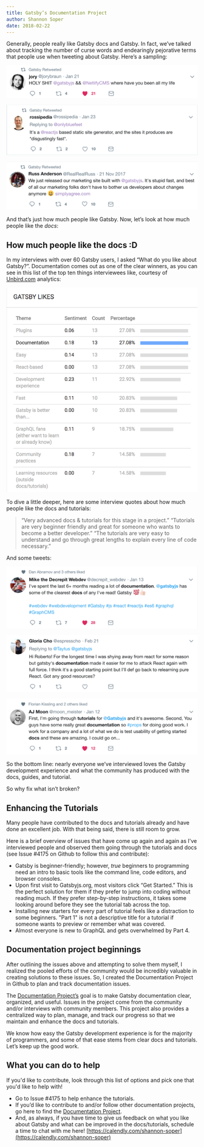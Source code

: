 ```yaml
---
title: Gatsby’s Documentation Project
author: Shannon Soper
date: 2018-02-22
---
```


Generally, people really like Gatsby docs and Gatsby. In fact, we’ve talked about tracking the number of curse words and endearingly pejorative terms that people use when tweeting about Gatsby. Here’s a sampling:

![Holy shit tweet](holy-shit-tweet.png)

![Disgustingly fast tweet](disgustingly-fast-tweet.png)

![Stupid fast tweet](stupid-fast-tweet.png)

And that’s just how much people like Gatsby. Now, let’s look at how much people like the _docs_:

## How much people like the docs :D

In my interviews with over 60 Gatsby users, I asked “What do you like about Gatsby?”. Documentation comes out as one of the clear winners, as you can see in this list of the top ten things interviewees like, courtesy of [Unbird.com](https://unbird.com/#/) analytics:

![Unbird.com analytics screenshot](unbird-gatsby-likes.png)

To dive a little deeper, here are some interview quotes about how much people like the docs and tutorials:

> “Very advanced docs & tutorials for this stage in a project.”
> “Tutorials are very beginner friendly and great for someone who wants to become a better developer.”
> “The tutorials are very easy to understand and go through great lengths to explain every line of code necessary.”

And some tweets:

![Gatsby 100 docs](gatsby-100-docs.png)

![React docs](react-docs.png)

![Usability docs](usability-docs.png)

So the bottom line: nearly everyone we’ve interviewed loves the Gatsby development experience and what the community has produced with the docs, guides, and tutorial. 

So why fix what isn’t broken?

## Enhancing the Tutorials

Many people have contributed to the docs and tutorials already and have done an excellent job. With that being said, there is still room to grow. 

Here is a brief overview of issues that have come up again and again as I've interviewed people and observed them going through the tutorials and docs (see Issue #4175 on Github to follow this and contribute):

* Gatsby is beginner-friendly; however, _true_ beginners to programming need an intro to basic tools like the command line, code editors, and browser consoles.
* Upon first visit to Gatsbyjs.org, most visitors click “Get Started.” This is the perfect solution for them if they prefer to jump into coding without reading much. If they prefer step-by-step instructions, it takes some looking around before they see the tutorial tab across the top.
* Installing new starters for every part of tutorial feels like a distraction to some beginners.
"Part 1" is not a descriptive title for a tutorial if someone wants to preview or remember what was covered.
* Almost everyone is new to GraphQL and gets overwhelmed by Part 4.

## Documentation project beginnings

After outlining the issues above and attempting to solve them myself, I realized the pooled efforts of the community would be incredibly valuable in creating solutions to these issues. So, I created the Documentation Project in Github to plan and track documentation issues.

The [Documentation Project’s](https://github.com/gatsbyjs/gatsby/projects/3) goal is to make Gatsby documentation clear, organized, and useful. Issues in the project come from the community and/or interviews with community members. This project also provides a centralized way to plan, manage, and track our progress so that we maintain and enhance the docs and tutorials.

We know how easy the Gatsby development experience is for the majority of programmers, and some of that ease stems from clear docs and tutorials. Let’s keep up the good work.

## What you can do to help

If you'd like to contribute, look through this list of options and pick one that you'd like to help with! 
* Go to Issue #4175 to help enhance the tutorials. 
* If you’d like to contribute to and/or follow other documentation projects, go here to find the [Documentation Project](https://github.com/gatsbyjs/gatsby/projects/3). 
* And, as always, if you have time to give us feedback on what you like about Gatsby and what can be improved in the docs/tutorials, schedule a time to chat with me here! [https://calendly.com/shannon-soper](https://calendly.com/shannon-soper)
